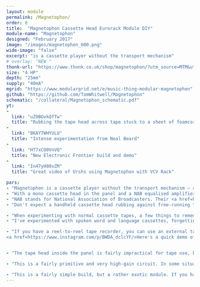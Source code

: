 ```yaml
---
layout: module
permalink: /Magnetophon/
order: 8
title:  "Magnetophon Cassette Head Eurorack Module DIY"
module-name: "Magnetophon"
designed: "February 2017"
image: "/images/magnetophon_600.png" 
wide-image: "false" 
excerpt: "is a cassette player without the transport mechanism" 
# overlay: "NEW "
thonk-url: "https://www.thonk.co.uk/shop/magnetophon/?utm_source=MTM&utm_campaign=magnetophon" 
size: "4 HP"
depth: "25mm"
supply: "40mA"
mgrid: "https://www.modulargrid.net/e/music-thing-modular-magnetophon"
github: "https://github.com/TomWhitwell/Magnetophon"
schematic: "/collateral/Magnetophon_schematic.pdf"
yt:
- 
  link: "uZ9BOvkQfTw"
  title: "Rubbing the tape head across tape stuck to a sheet of foamcore"
- 
  link: "BKAYTWHYULU"
  title: "Intense experimentation from Neal Beard"
- 
  link: "HT7xCO0VnVQ"
  title: "New Electronic Frontier build and demo"
-
  link: "In47yH80xZM"
  title: "Great video of Urshs using Magnetophon with VCV Rack"

pars:
- "Magnetophon is a cassette player without the transport mechanism — a mono cassette head in the panel and a NAB equalised amplifier circuit, this is a tool for experiments with tape."
- "With a mono cassette head in the panel and a NAB equalised amplifier circuit, Magnetophon is a tool for experiments with tape. Try rubbing old cassette tapes on the panel, or attach a head on a wire to recreate <a href=http://www.medienkunstnetz.de/works/random-access/images/3/>Nam June Paik’s Random Access</a> or Laurie Anderson’s Tape-Bow Violin."
- "NAB stands for National Association of Broadcasters. Their <a href=http://www.richardhess.com/tape/history/NAB/NAB_Reel_Tape_Standard_1965_searchable.pdf>Reel-to-Reel Standard of 1965</a> specifies how tape heads should be amplified. If you plug a tape head into a microphone pre-amp, you get a very tinny sound with no low frequencies at all. Tape playback amplifiers (like the one in this module) boost bass by up to 10dB at 16Hz, while cutting highs by up to 20dB at 20kHz. Tape recorders apply the opposite curve when recording to tape."
- "Don't expect a handheld cassette head rubbing against free-running tape to sound very hi-fi. It turns out all that head alignment and bias adjustment stuff wasn't BS after all."

- "When experimenting with normal cassette tapes, a few things to remember: Stereo tapes carry four signal tracks; Left & Right Forward, and Left & Right Backward. So expect a bit of chaos."
- "I've experimented with spoken word and language cassettes, forgetting that a decent proportion of them is just silence between words."

- "If you have a reel-to-reel tape recorder, you can use an external tape head in a binder clip as a holder for tape loops. This will create a second output from the loop. It's likely to be MUCH lower fidelity than the main tape recorder output, but can sound really interesting mixed with the original signal (very Brian Eno tape loop-ish).
<a href=https://www.instagram.com/p/BWDA_dclcYF/>Here's a quick demo of this technique from Brighton Modular Meet</a>."


- "The tape head inside the panel is fairly impractical for tape use, but can potentially be used for playing the magnetic strips on credit cards, MetroCards and the like. It will also pick up any electromagnetic noise and interference within your case (from switching power supplies, digital modules, colour-changing LEDs and the like)."

- "This is a fairly primitive and very high-gain circuit. In some situations, particularly when using the internal head, the circuit can oscillate. At audio frequencies this will sound like a whine. At frequencies above human hearing, it can just sound like silence, which drowns out whatever signals the tape head is trying to amplify. There is an empty spot for an extra capacitor on the PCB (C7). If you're having problems, try a small capacitor there; maybe 470pf, 1nf or more. Higher values will reduce the overall high frequency response. When using the external head, the capacitance of the cable seems to reduce the problem."

- "This is a fairly simple build, but a rather exotic module. If you have any issues, the best way to get help is to check the <a href=https://github.com/TomWhitwell/Magnetophon>GitHub Issue List</a>, and remember to check closed issues as well as open ones."
---
```


